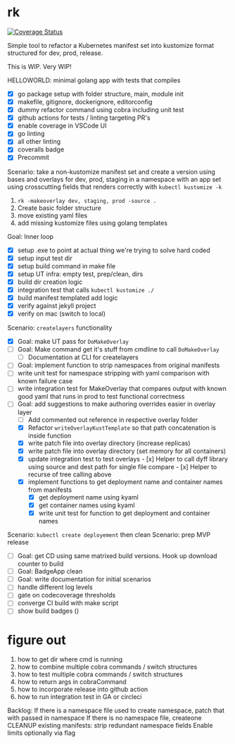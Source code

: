 # rk

[![Coverage Status](https://coveralls.io/repos/github/clarkezone/rk/badge.svg?branch=main)](https://coveralls.io/github/clarkezone/rk?branch=main)

Simple tool to refactor a Kubernetes manifest set
into kustomize format structured for dev, prod, release.

This is WIP. Very WIP!

HELLOWORLD: minimal golang app with tests that compiles

- [x] go package setup with folder structure, main, module init
- [x] makefile, gitignore, dockerignore, editorconfig
- [x] dummy refactor command using cobra including unit test
- [x] github actions for tests / linting targeting PR's
- [x] enable coverage in VSCode UI
- [x] go linting
- [x] all other linting
- [x] coveralls badge
- [x] Precommit

Scenario: take a non-kustomize manifest set and create a version using bases and
overlays for dev, prod, staging in a namespace with an app set using
crosscutting fields that renders correctly with `kubectl kustomize -k`

1. `rk -makeoverlay dev, staging, prod -source .`
2. Create basic folder structure
3. move existing yaml files
4. add missing kustomize files using golang templates

Goal: Inner loop

- [x] setup .exe to point at actual thing we're trying to solve hard coded
- [x] setup input test dir
- [x] setup build command in make file
- [x] setup UT infra: empty test, prep/clean, dirs
- [x] build dir creation logic
- [x] integration test that calls `kubectl kustomize ./`
- [x] build manifest templated add logic
- [x] verify against jekyll project
- [x] verify on mac (switch to local)

Scenario: `createlayers` functionality

- [x] Goal: make UT pass for `DoMakeOverlay`
- [ ] Goal: Make command get it's stuff from cmdline to call `DoMakeOverlay`
  - [ ] Documentation at CLI for createlayers
- [ ] Goal: implement function to strip namespaces from original manifests
- [ ] write unit test for namespace stripping with yaml comparison with known failure case
- [ ] write integration test for MakeOverlay that compares output with known good yaml that runs in prod to test functional correctness
- [ ] Goal: add suggestions to make authoring overrides easier in overlay layer
  - [ ] Add commented out reference in respective overlay folder
  - [x] Refactor `writeOverlayKustTemplate` so that path concatenation is inside function
  - [x] write patch file into overlay directory (increase replicas)
  - [x] write patch file into overlay directory (set memory for all containers)
  - [x] update integration test to test overlays - [x] Helper to call dyff library using source and dest path for single file compare - [x] Helper to recurse of tree calling above
  - [x] implement functions to get deployment name and container names from manifests
    - [x] get deployment name using kyaml
    - [x] get container names using kyaml
    - [x] write unit test for function to get deployment and container names

Scenario: `kubectl create deployement` then clean
Scenario: prep MVP release

- [ ] Goal: get CD using same matrixed build versions. Hook up download counter to build
- [ ] Goal: BadgeApp clean
- [ ] Goal: write documentation for initial scenarios
- [ ] handle different log levels
- [ ] gate on codecoverage thresholds
- [ ] converge CI build with make script
- [ ] show build badges ()

# figure out

1. how to get dir where cmd is running
2. how to combine multiple cobra commands / switch structures
3. how to test multiple cobra commands / switch structures
4. how to return args in cobraCommand
5. how to incorporate release into github action
6. how to run integration test in GA or circleci

Backlog:
If there is a namespace file used to create namespace, patch that with passed in namespace
If there is no namespace file, createone
CLEANUP existing manifests: strip redundant namespace fields
Enable limits optionally via flag
